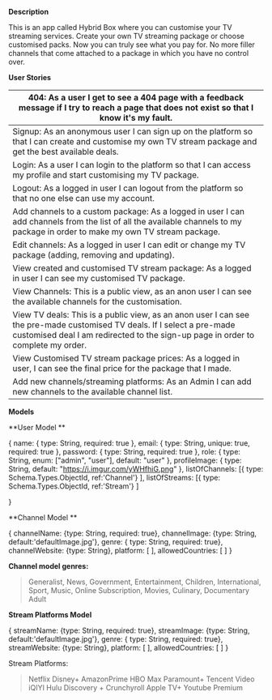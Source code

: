 **Description**

This is an app called Hybrid Box where you can customise your TV streaming services. Create your own TV streaming package or choose customised packs. Now you can truly see what you pay for. No more filler channels that come attached to a package in which you have no control over.


**User Stories**


| 404: As a user I get to see a 404 page with a feedback message if I try to reach a page that does not exist so that I know it's my fault.                                                                   |
|-------------------------------------------------------------------------------------------------------------------------------------------------------------------------------------------------------------|
| Signup: As an anonymous user I can sign up on the platform so that I can create and customise my own TV stream package and get the best available deals.                                                    |
| Login: As a user I can login to the platform so that I can access my profile and start customising my TV package.                                                                                           |
| Logout: As a logged in user I can logout from the platform so that no one else can use my account.                                                                                                          |
| Add channels to a custom package: As a logged in user I can add channels from the list of all the available channels to my package in order to make my own TV stream package.                               |
| Edit channels: As a logged in user I can edit or change my TV package (adding, removing and updating).                                                                                                      |
| View created and customised TV stream package: As a logged in user I can see my customised TV package.                                                                                                      |
| View Channels:  This is a public view, as an anon user I can see the available channels for the customisation.                                                                                              |
| View TV deals: This is a public view, as an anon user I can see the pre-made customised TV deals. If I select a pre-made customised deal I am redirected to the sign-up page in order to complete my order. |
| View Customised TV stream package prices: As a logged in user, I can see the final price for the package that I made.                                                                                       |
| Add new channels/streaming platforms: As an Admin I can add new channels to the available channel list.                                                                                                     |



**Models**

**User Model **

{ 
    name: { type: String, required: true },
  email: { type: String, unique: true, required: true },
  password: { type: String, required: true },
  role: { type: String, enum: \["admin", "user"\], default: "user" },
  profileImage: { type: String, default: "https://i.imgur.com/yWHfhiG.png" },
  listOfChannels: [{ type: Schema.Types.ObjectId, ref:'Channel'} ],
  listOfStreams: [{ type: Schema.Types.ObjectId, ref:'Stream'} ]
    
}

**Channel Model **

{
  channelName: {type: String, required: true},
  channelImage: {type: String, default:'defaultImage.jpg'},
  genre: { type: String, required: true},
  channelWebsite: {type: String},
  platform: [ ],
  allowedCountries: [ ]
}

**Channel model genres:**

> Generalist,
> News,
> Government,
> Entertainment,
> Children,
> International,
> Sport,
> Music,
> Online Subscription,
> Movies,
> Culinary,
> Documentary
> Adult 



**Stream Platforms Model**

{
  streamName: {type: String, required: true},
  streamImage: {type: String, default:'defaultImage.jpg'},
  genre: { type: String, required: true},
  streamWebsite: {type: String},
  platform: [ ],
  allowedCountries: [ ]
}

Stream Platforms:

> Netflix
> Disney+
> AmazonPrime
> HBO Max
> Paramount+
> Tencent Video
> iQIYI
> Hulu
> Discovery +
> Crunchyroll
> Apple TV+
> Youtube Premium









 

